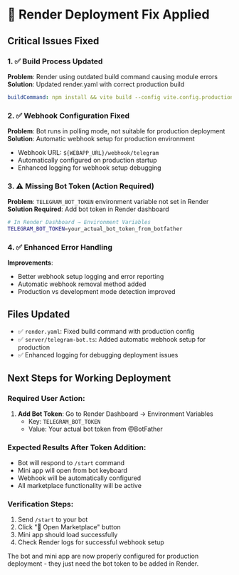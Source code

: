 # 🔧 Render Deployment Fix Applied

## Critical Issues Fixed

### 1. ✅ Build Process Updated
**Problem**: Render using outdated build command causing module errors
**Solution**: Updated render.yaml with correct production build
```yaml
buildCommand: npm install && vite build --config vite.config.production.ts && esbuild server/index.ts --platform=node --packages=external --bundle --format=esm --outdir=dist
```

### 2. ✅ Webhook Configuration Fixed  
**Problem**: Bot runs in polling mode, not suitable for production deployment
**Solution**: Automatic webhook setup for production environment
- Webhook URL: `${WEBAPP_URL}/webhook/telegram`
- Automatically configured on production startup
- Enhanced logging for webhook setup debugging

### 3. ⚠️ Missing Bot Token (Action Required)
**Problem**: `TELEGRAM_BOT_TOKEN` environment variable not set in Render
**Solution Required**: Add bot token in Render dashboard
```bash
# In Render Dashboard → Environment Variables
TELEGRAM_BOT_TOKEN=your_actual_bot_token_from_botfather
```

### 4. ✅ Enhanced Error Handling
**Improvements**:
- Better webhook setup logging and error reporting
- Automatic webhook removal method added
- Production vs development mode detection improved

## Files Updated
- ✅ `render.yaml`: Fixed build command with production config
- ✅ `server/telegram-bot.ts`: Added automatic webhook setup for production
- ✅ Enhanced logging for debugging deployment issues

## Next Steps for Working Deployment

### Required User Action:
1. **Add Bot Token**: Go to Render Dashboard → Environment Variables
   - Key: `TELEGRAM_BOT_TOKEN` 
   - Value: Your actual bot token from @BotFather

### Expected Results After Token Addition:
- Bot will respond to `/start` command
- Mini app will open from bot keyboard
- Webhook will be automatically configured
- All marketplace functionality will be active

### Verification Steps:
1. Send `/start` to your bot
2. Click "🛒 Open Marketplace" button
3. Mini app should load successfully
4. Check Render logs for successful webhook setup

The bot and mini app are now properly configured for production deployment - they just need the bot token to be added in Render.